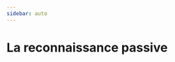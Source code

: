 ```yaml
---
sidebar: auto
---
```

# La reconnaissance passive
<Badge type="tip" text="Rédigé le 17/03/2024" />
<Badge type="warning" text="En cours de rédaction" />
